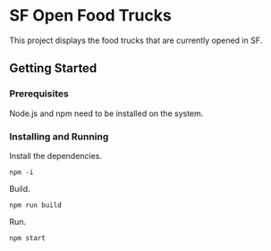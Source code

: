 # SF Open Food Trucks

This project displays the food trucks that are currently opened in SF.

## Getting Started

### Prerequisites

Node.js and npm need to be installed on the system.

### Installing and Running

Install the dependencies.

```
npm -i
```

Build.

```
npm run build
```

Run.

```
npm start
```
